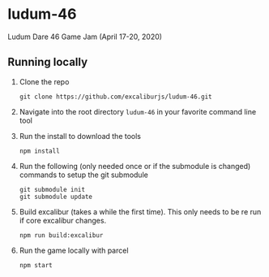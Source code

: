 # ludum-46

Ludum Dare 46 Game Jam (April 17-20, 2020)

## Running locally

1.  Clone the repo

        git clone https://github.com/excaliburjs/ludum-46.git

2.  Navigate into the root directory `ludum-46` in your favorite command line tool

3.  Run the install to download the tools
       
        npm install

3.  Run the following (only needed once or if the submodule is changed) commands to setup the git submodule

        git submodule init
        git submodule update

4.  Build excalibur (takes a while the first time). This only needs to be re run if core excalibur changes.

        npm run build:excalibur

5.  Run the game locally with parcel

        npm start
